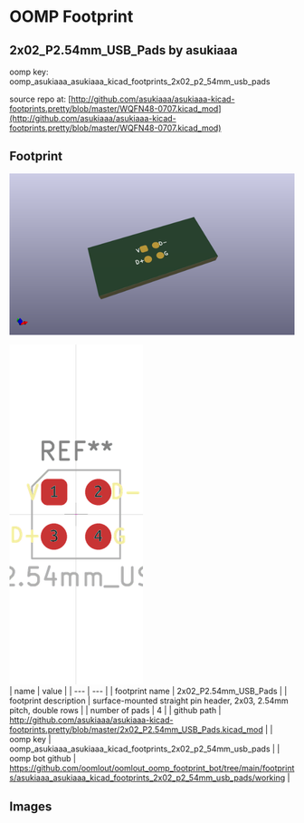 # OOMP Footprint  
## 2x02_P2.54mm_USB_Pads  by asukiaaa  
  
oomp key: oomp_asukiaaa_asukiaaa_kicad_footprints_2x02_p2_54mm_usb_pads  
  
source repo at: [http://github.com/asukiaaa/asukiaaa-kicad-footprints.pretty/blob/master/WQFN48-0707.kicad_mod](http://github.com/asukiaaa/asukiaaa-kicad-footprints.pretty/blob/master/WQFN48-0707.kicad_mod)  
## Footprint  
  
[![working_kicad_pcb_3d.png](working_kicad_pcb_3d_600.png)](working_kicad_pcb_3d.png)  
  
[![working.png](working_600.png)](working.png)  
| name | value | 
| --- | --- | 
| footprint name | 2x02_P2.54mm_USB_Pads | 
| footprint description | surface-mounted straight pin header, 2x03, 2.54mm pitch, double rows | 
| number of pads | 4 | 
| github path | http://github.com/asukiaaa/asukiaaa-kicad-footprints.pretty/blob/master/2x02_P2.54mm_USB_Pads.kicad_mod | 
| oomp key | oomp_asukiaaa_asukiaaa_kicad_footprints_2x02_p2_54mm_usb_pads | 
| oomp bot github | https://github.com/oomlout/oomlout_oomp_footprint_bot/tree/main/footprints/asukiaaa_asukiaaa_kicad_footprints_2x02_p2_54mm_usb_pads/working | 
## Images  
